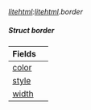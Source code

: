 _[litehtml](../../modules/litehtml/litehtml-module.md):[litehtml](../../modules/litehtml/litehtml-module.md).border_
##### Struct border

| Fields | |
|:---|:---|
| [color](litehtml-border-color.md) |  |
| [style](litehtml-border-style.md) |  |
| [width](litehtml-border-width.md) |  |
